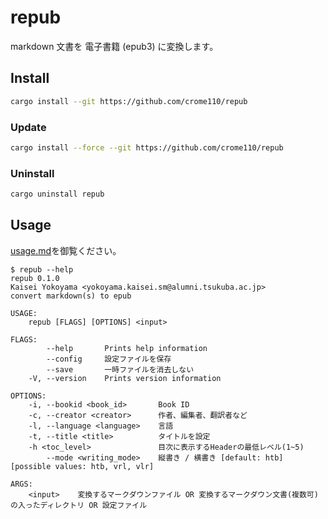 # repub
markdown 文書を 電子書籍 (epub3) に変換します。

## Install
```bash
cargo install --git https://github.com/crome110/repub
```

### Update
```bash
cargo install --force --git https://github.com/crome110/repub
```

### Uninstall
```bash
cargo uninstall repub
```

## Usage
[usage.md](examples/usage/usage.md)を御覧ください。

```
$ repub --help
repub 0.1.0
Kaisei Yokoyama <yokoyama.kaisei.sm@alumni.tsukuba.ac.jp>
convert markdown(s) to epub

USAGE:
    repub [FLAGS] [OPTIONS] <input>

FLAGS:
        --help       Prints help information
        --config     設定ファイルを保存
        --save       一時ファイルを消去しない
    -V, --version    Prints version information

OPTIONS:
    -i, --bookid <book_id>       Book ID
    -c, --creator <creator>      作者、編集者、翻訳者など
    -l, --language <language>    言語
    -t, --title <title>          タイトルを設定
    -h <toc_level>               目次に表示するHeaderの最低レベル(1~5)
        --mode <writing_mode>    縦書き / 横書き [default: htb]  [possible values: htb, vrl, vlr]

ARGS:
    <input>    変換するマークダウンファイル OR 変換するマークダウン文書(複数可)の入ったディレクトリ OR 設定ファイル
```